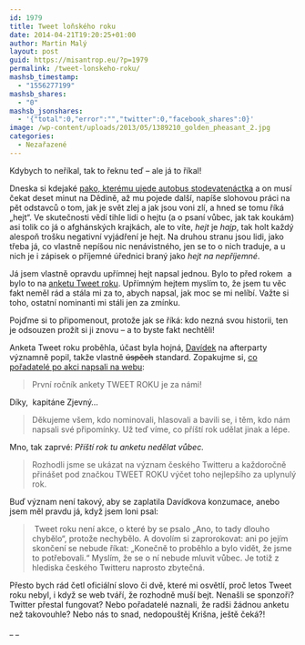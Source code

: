 ```yaml
---
id: 1979
title: Tweet loňského roku
date: 2014-04-21T19:20:25+01:00
author: Martin Malý
layout: post
guid: https://misantrop.eu/?p=1979
permalink: /tweet-lonskeho-roku/
mashsb_timestamp:
  - "1556277199"
mashsb_shares:
  - "0"
mashsb_jsonshares:
  - '{"total":0,"error":"","twitter":0,"facebook_shares":0}'
image: /wp-content/uploads/2013/05/1389210_golden_pheasant_2.jpg
categories:
  - Nezařazené
---
```

Kdybych to neříkal, tak to řeknu teď &#8211; ale já to říkal!

<!--more-->

Dneska si kdejaké [pako, kterému ujede autobus stodevatenáctka](https://www.futurum.cz/clanky/hejt-na-lidi-v-socce.34/) a on musí čekat deset minut na Dědině, až mu pojede další, napíše slohovou práci na pět odstavců o tom, jak je svět zlej a jak jsou voni zlí, a hned se tomu říká &#8222;hejt&#8220;. Ve skutečnosti vědí tihle lidi o hejtu (a o psaní vůbec, jak tak koukám) asi tolik co já o afghánských krajkách, ale to víte, _hejt_ je _hajp_, tak holt každý alespoň trošku negativní vyjádření je hejt. Na druhou stranu jsou lidi, jako třeba já, co vlastně nepíšou nic nenávistného, jen se to o nich traduje, a u nich je i zápisek o příjemné úřednici braný jako _hejt na nepříjemné_.

Já jsem vlastně opravdu upřímnej hejt napsal jednou. Bylo to před rokem  a bylo to na [anketu Tweet roku](https://misantrop.eu/anketu-anketu/ "Anketu, anketu!"). Upřímným hejtem myslím to, že jsem tu věc fakt neměl rád a stála mi za to, abych napsal, jak moc se mi nelíbí. Važte si toho, ostatní nominanti mi stáli jen za zmínku.

Pojďme si to připomenout, protože jak se říká: kdo nezná svou historii, ten je odsouzen prožít si ji znovu &#8211; a to byste fakt nechtěli!

Anketa Tweet roku proběhla, účast byla hojná, [Davídek](https://www.latrine.cz/) na afterparty významně popil, takže vlastně <del>úspěch</del> standard. Zopakujme si, [co pořadatelé po akci napsali na webu](https://www.tweetroku.cz/):

> První ročník ankety TWEET ROKU je za námi!

Díky,  kapitáne Zjevný&#8230;

> Děkujeme všem, kdo nominovali, hlasovali a bavili se, i těm, kdo nám napsali své připomínky. Už teď víme, co příští rok udělat jinak a lépe.

Mno, tak zaprvé: _Příští rok tu anketu nedělat vůbec._

> Rozhodli jsme se ukázat na význam českého Twitteru a každoročně přinášet pod značkou TWEET ROKU výčet toho nejlepšího za uplynulý rok.

Buď význam není takový, aby se zaplatila Davídkova konzumace, anebo jsem měl pravdu já, když jsem loni psal:

> <span style="color: #555555;"> Tweet roku není akce, o které by se psalo „Ano, to tady dlouho chybělo“, protože nechybělo. A dovolím si zaprorokovat: ani po jejím skončení se nebude říkat: „Konečně to proběhlo a bylo vidět, že jsme to potřebovali.“ Myslím, že se o ní nebude mluvit vůbec. Je totiž z hlediska českého Twitteru naprosto zbytečná.</span>

Přesto bych rád četl oficiální slovo či dvě, které mi osvětlí, proč letos Tweet roku nebyl, i když se web tváří, že rozhodně muší bejt. Nenašli se sponzoři? Twitter přestal fungovat? Nebo pořadatelé naznali, že radši žádnou anketu než takovouhle? Nebo nás to snad, nedopouštěj Krišna, ještě čeká?!

_ _